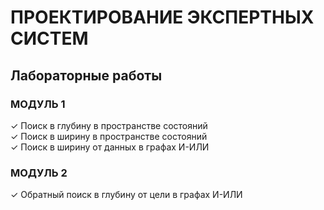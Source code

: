 # ПРОЕКТИРОВАНИЕ ЭКСПЕРТНЫХ СИСТЕМ
## Лабораторные работы
### МОДУЛЬ 1
✓ Поиск в глубину в пространстве состояний <br />
✓ Поиск в ширину в пространстве состояний <br />
✓ Поиск в ширину от данных в графах И-ИЛИ <br />
### МОДУЛЬ 2
✓ Обратный поиск в глубину от цели в графах И-ИЛИ <br />
